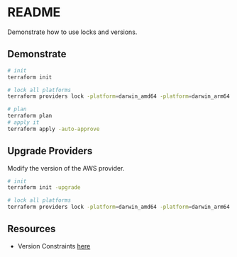 # README

Demonstrate how to use locks and versions.  

## Demonstrate

```sh
# init
terraform init

# lock all platforms
terraform providers lock -platform=darwin_amd64 -platform=darwin_arm64 -platform=linux_amd64

# plan
terraform plan
# apply it
terraform apply -auto-approve
```

## Upgrade Providers

Modify the version of the AWS provider.  

```sh
# init
terraform init -upgrade

# lock all platforms
terraform providers lock -platform=darwin_amd64 -platform=darwin_arm64 -platform=linux_amd64
```

## Resources

* Version Constraints [here](https://developer.hashicorp.com/terraform/language/expressions/version-constraints)  
